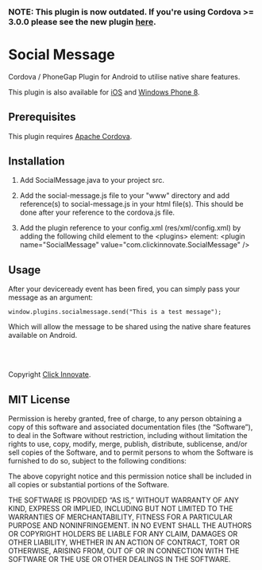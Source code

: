 ### NOTE: This plugin is now outdated. If you're using Cordova >= 3.0.0 please see the new plugin [here](https://github.com/leecrossley/cordova-plugin-social-message).

Social Message
==============

Cordova / PhoneGap Plugin for Android to utilise native share features.

This plugin is also available for [iOS](https://github.com/ClickInnovate/CordovaPhoneGapPlugins/tree/master/iOS/SocialMessage) and [Windows Phone 8](https://github.com/ClickInnovate/CordovaPhoneGapPlugins/tree/master/Windows%20Phone%208/SocialMessage).


## Prerequisites

This plugin requires [Apache Cordova](http://incubator.apache.org/cordova/).


## Installation

1. Add SocialMessage.java to your project src.

2. Add the social-message.js file to your "www" directory and add reference(s) to social-message.js in your html file(s). This should be done after your reference to the cordova.js file.

3. Add the plugin reference to your config.xml (res/xml/config.xml) by adding the following child element to the &lt;plugins&gt; element:
		&lt;plugin name="SocialMessage" value="com.clickinnovate.SocialMessage" /&gt;

## Usage

After your deviceready event has been fired, you can simply pass your message as an argument:

	window.plugins.socialmessage.send("This is a test message");

Which will allow the message to be shared using the native share features available on Android.


<br/> <br/>

Copyright [Click Innovate](http://www.clickinnovate.com/).


## MIT License

Permission is hereby granted, free of charge, to any person obtaining a copy of this software and associated documentation files (the “Software”), to deal in the Software without restriction, including without limitation the rights to use, copy, modify, merge, publish, distribute, sublicense, and/or sell copies of the Software, and to permit persons to whom the Software is furnished to do so, subject to the following conditions:

The above copyright notice and this permission notice shall be included in all copies or substantial portions of the Software.

THE SOFTWARE IS PROVIDED “AS IS,” WITHOUT WARRANTY OF ANY KIND, EXPRESS OR IMPLIED, INCLUDING BUT NOT LIMITED TO THE WARRANTIES OF MERCHANTABILITY, FITNESS FOR A PARTICULAR PURPOSE AND NONINFRINGEMENT. IN NO EVENT SHALL THE AUTHORS OR COPYRIGHT HOLDERS BE LIABLE FOR ANY CLAIM, DAMAGES OR OTHER LIABILITY, WHETHER IN AN ACTION OF CONTRACT, TORT OR OTHERWISE, ARISING FROM, OUT OF OR IN CONNECTION WITH THE SOFTWARE OR THE USE OR OTHER DEALINGS IN THE SOFTWARE.
